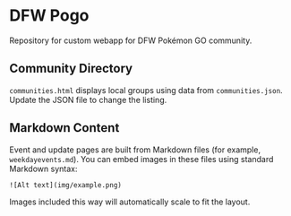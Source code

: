# DFW Pogo
Repository for custom webapp for DFW Pokémon GO community.

## Community Directory
`communities.html` displays local groups using data from `communities.json`. Update the JSON file to change the listing.

## Markdown Content
Event and update pages are built from Markdown files (for example, `weekdayevents.md`).
You can embed images in these files using standard Markdown syntax:

```
![Alt text](img/example.png)
```

Images included this way will automatically scale to fit the layout.
